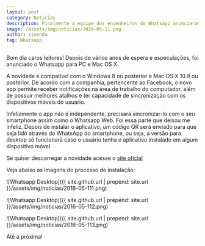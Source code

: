 ```yaml
---
layout: post
category: Noticias
description: Finalmente a equipe dos engenheiros do Whatsapp anunciaram o app para usuários PC e Mac OS X
image: /assets/img/noticias/2016-05-11.png
author: zinenda
tag: Whatsapp
---
```


Bom dia caros leitores! 
Depois de vários anos de espera e especulações, foi anunciado o Whatsapp para PC e Mac OS X.

A novidade é compatível com o Windows 8 ou posterior e Mac OS X 10.9 ou posterior.
De acordo com a companhia, pertencente ao Facebook, o novo app permite receber notificações na área de trabalho do computador, além de possuir melhores atalhos e ter capacidade de sincronização com os dispositivos móveis do usuário.

Infelizmente o app não é independente, precisará sincronizar-lo com o seu smartphone assim como o Whatsapp Web.
Foi essa parte que deixou me infeliz.
Depois de instalar o aplicativo, um código QR será enviado para que seja lido através do WhatsApp do smartphone, ou seja, a versão para desktop só funcionará caso o usuário tenha o aplicativo instalado em algum dispositivo móvel.

Se quiser descarregar a novidade acesse o [site oficial](https://www.whatsapp.com/download/)

Veja abaixo as imagens do processo de instalação:

![Whatsapp Desktop]({{ site.github.url | prepend: site.url }}/assets/img/noticias/2016-05-111.png)

![Whatsapp Desktop]({{ site.github.url | prepend: site.url }}/assets/img/noticias/2016-05-112.png)

![Whatsapp Desktop]({{ site.github.url | prepend: site.url }}/assets/img/noticias/2016-05-113.png)


Até a próxima!